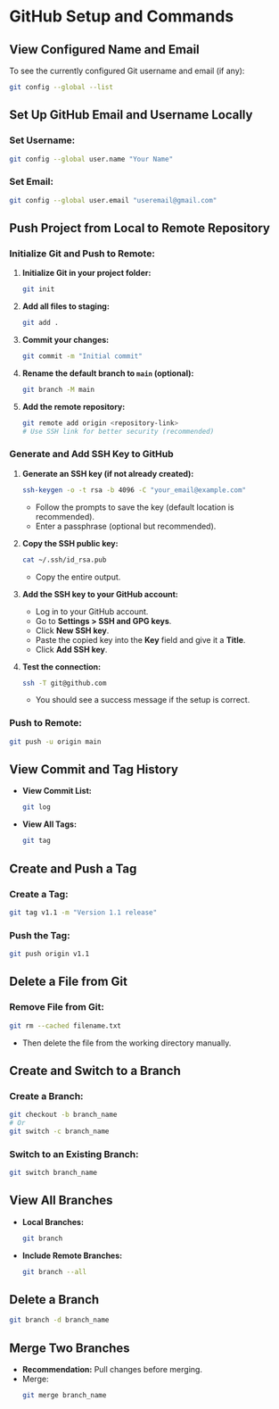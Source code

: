 # GitHub Setup and Commands

## View Configured Name and Email
To see the currently configured Git username and email (if any):
```bash
git config --global --list
```

## Set Up GitHub Email and Username Locally
### Set Username:
```bash
git config --global user.name "Your Name"
```
### Set Email:
```bash
git config --global user.email "useremail@gmail.com"
```

## Push Project from Local to Remote Repository
### Initialize Git and Push to Remote:
1. **Initialize Git in your project folder:**
   ```bash
   git init
   ```
2. **Add all files to staging:**
   ```bash
   git add .
   ```
3. **Commit your changes:**
   ```bash
   git commit -m "Initial commit"
   ```
4. **Rename the default branch to `main` (optional):**
   ```bash
   git branch -M main
   ```
5. **Add the remote repository:**
   ```bash
   git remote add origin <repository-link>
   # Use SSH link for better security (recommended)
   ```

### Generate and Add SSH Key to GitHub
1. **Generate an SSH key (if not already created):**
   ```bash
   ssh-keygen -o -t rsa -b 4096 -C "your_email@example.com"
   ```
   - Follow the prompts to save the key (default location is recommended).
   - Enter a passphrase (optional but recommended).

2. **Copy the SSH public key:**
   ```bash
   cat ~/.ssh/id_rsa.pub
   ```
   - Copy the entire output.

3. **Add the SSH key to your GitHub account:**
   - Log in to your GitHub account.
   - Go to **Settings > SSH and GPG keys**.
   - Click **New SSH key**.
   - Paste the copied key into the **Key** field and give it a **Title**.
   - Click **Add SSH key**.

4. **Test the connection:**
   ```bash
   ssh -T git@github.com
   ```
   - You should see a success message if the setup is correct.

### Push to Remote:
```bash
git push -u origin main
```

## View Commit and Tag History
- **View Commit List:**
  ```bash
  git log
  ```
- **View All Tags:**
  ```bash
  git tag
  ```

## Create and Push a Tag
### Create a Tag:
```bash
git tag v1.1 -m "Version 1.1 release"
```
### Push the Tag:
```bash
git push origin v1.1
```

## Delete a File from Git
### Remove File from Git:
```bash
git rm --cached filename.txt
```
- Then delete the file from the working directory manually.

## Create and Switch to a Branch
### Create a Branch:
```bash
git checkout -b branch_name
# Or
git switch -c branch_name
```
### Switch to an Existing Branch:
```bash
git switch branch_name
```

## View All Branches
- **Local Branches:**
  ```bash
  git branch
  ```
- **Include Remote Branches:**
  ```bash
  git branch --all
  ```

## Delete a Branch
```bash
git branch -d branch_name
```

## Merge Two Branches
- **Recommendation:** Pull changes before merging.
- Merge:
  ```bash
  git merge branch_name
  ```
